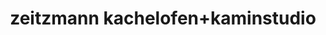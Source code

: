 ---
title: "zeitzmann kachelofen+kaminstudio"
url: /pattensen/zeitzmann-kachelofen-kaminstudio/
shop: Kamine & Öfen
---